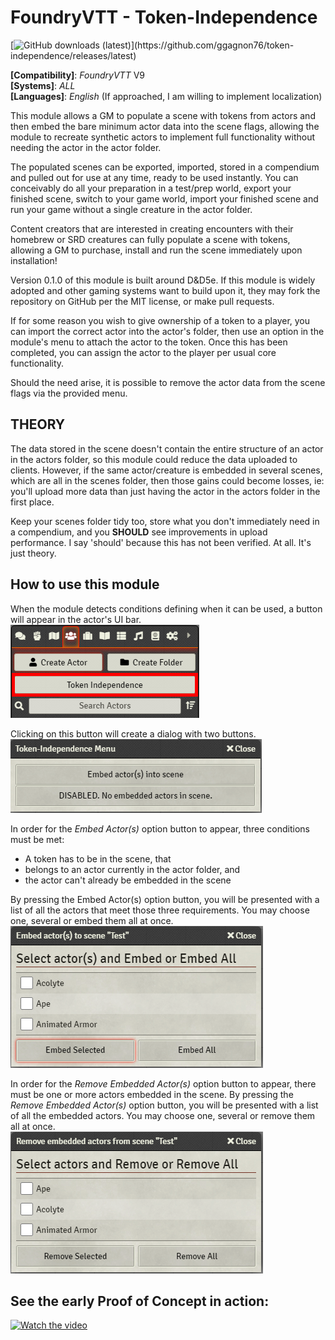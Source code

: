 # FoundryVTT - Token-Independence
[![GitHub downloads (latest)](https://img.shields.io/badge/dynamic/json?label=Downloads@latest&query=assets[?(@.name.includes('zip'))].download_count&url=https://api.github.com/repos/ggagnon76/token-independence/releases/latest&color=green)](https://github.com/ggagnon76/token-independence/releases/latest)

**[Compatibility]**: *FoundryVTT* V9  
**[Systems]**: *ALL*  
**[Languages]**: *English*  (If approached, I am willing to implement localization)

This module allows a GM to populate a scene with tokens from actors and then embed the bare minimum actor data into the scene flags, allowing the module to recreate synthetic actors to implement full functionality without needing the actor in the actor folder.

The populated scenes can be exported, imported, stored in a compendium and pulled out for use at any time, ready to be used instantly.  You can conceivably do all your preparation in a test/prep world, export your finished scene, switch to your game world, import your finished scene and run your game without a single creature in the actor folder.

Content creators that are interested in creating encounters with their homebrew or SRD creatures can fully populate a scene with tokens, allowing a GM to purchase, install and run the scene immediately upon installation!

Version 0.1.0 of this module is built around D&D5e.  If this module is widely adopted and other gaming systems want to build upon it, they may fork the repository on GitHub per the MIT license, or make pull requests.

If for some reason you wish to give ownership of a token to a player, you can import the correct actor into the actor's folder, then use an option in the module's menu to attach the actor to the token.  Once this has been completed, you can assign the actor to the player per usual core functionality.

Should the need arise, it is possible to remove the actor data from the scene flags via the provided menu.

## THEORY
The data stored in the scene doesn't contain the entire structure of an actor in the actors folder, so this module could reduce the data uploaded to clients.  However, if the same actor/creature is embedded in several scenes, which are all in the scenes folder, then those gains could become losses, ie: you'll upload more data than just having the actor in the actors folder in the first place.  

Keep your scenes folder tidy too, store what you don't immediately need in a compendium, and you **SHOULD** see improvements in upload performance.  I say 'should' because this has not been verified.  At all. It's just theory.

## How to use this module

When the module detects conditions defining when it can be used, a button will appear in the actor's UI bar.  
![](<img/Options Menu Button.webp>)  

Clicking on this button will create a dialog with two buttons.  
![](<img/Options Menu.webp>)  

In order for the *Embed Actor(s)* option button to appear, three conditions must be met:
 - A token has to be in the scene, that
 - belongs to an actor currently in the actor folder, and
 - the actor can't already be embedded in the scene

By pressing the Embed Actor(s) option button, you will be presented with a list of all the actors that meet those three requirements.  You may choose one, several or embed them all at once.  
![](<img/Embed Option.webp>)  

In order for the *Remove Embedded Actor(s)* option button to appear, there must be one or more actors embedded in the scene.
By pressing the *Remove Embedded Actor(s)* option button, you will be presented with a list of all the embedded actors.  You may choose one, several or remove them all at once.  
![](<img/Remove Option.webp>)  

## See the early Proof of Concept in action:
[![Watch the video](https://img.youtube.com/vi/40zC-dGjw-s/maxresdefault.jpg)](https://youtu.be/40zC-dGjw-s)



